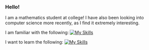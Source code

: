 ### Hello!

I am a mathematics student at college! I have also been looking into computer science more recently, as I find it extremely
interesting. 

I am familiar with the following:
[![My Skills](https://skillicons.dev/icons?i=py,latex,c)](https://skillicons.dev)

I want to learn the following:
[![My Skills](https://skillicons.dev/icons?i=ocaml,rust)](https://skillicons.dev)

